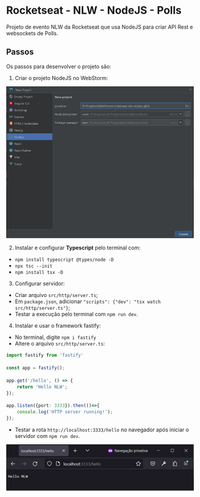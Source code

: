 # Rocketseat - NLW - NodeJS - Polls
Projeto de evento NLW da Rocketseat que usa NodeJS para criar API Rest e websockets de Polls.


## Passos
Os passos para desenvolver o projeto são:
1. Criar o projeto NodeJS no WebStorm:

![Image-01-WebStorm-NodeJS](imgs/Image-01-WebStorm-NodeJS.jpg)

2. Instalar e configurar **Typescript** pelo terminal com:
- `npm install typescript @types/node -D`
- `npx tsc --init`
- `npm install tsx -D`

3. Configurar servidor:
- Criar arquivo `src/http/server.ts`;
- Em `package.json`, adicionar `"scripts": {"dev": "tsx watch src/http/server.ts"}`;
- Testar a execução pelo terminal com `npm run dev`.

4. Instalar e usar o framework fastify:
- No terminal, digite `npm i fastify`
- Altere o arquivo `src/http/server.ts`:

```typescript
import fastify from 'fastify'

const app = fastify();

app.get('/hello', () => {
    return 'Hello NLW';
});

app.listen({port: 3333}).then(()=>{
    console.log('HTTP server running!');
});
```

- Testar a rota `http://localhost:3333/hello` no navegador após iniciar o servidor com `npm run dev`.

![Image-02-Test-HelloRoute](imgs/Image-02-Test-HelloRoute.jpg)
